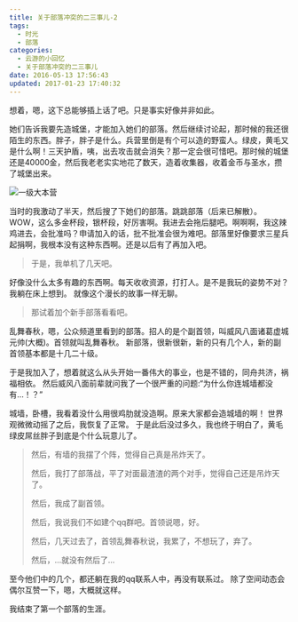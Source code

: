 ```yaml
---
title: 关于部落冲突的二三事儿-2
tags:
  - 时光
  - 部落
categories:
  - 云游的小回忆
  - 关于部落冲突的二三事儿
date: 2016-05-13 17:56:43
updated: 2017-01-23 17:40:32
---
```


想着，嗯，这下总能够插上话了吧。只是事实好像并非如此。

她们告诉我要先造城堡，才能加入她们的部落。然后继续讨论起，那时候的我还很陌生的东西。胖子，胖子是什么。兵营里倒是有个可以造的野蛮人。绿皮，黄毛又是什么啊！三天护盾，咦，出去攻击就会消失？那一定会很可惜吧。那时候的城堡还是40000金，然后我老老实实地花了数天，造着收集器，收着金币与圣水，攒了城堡出来。

<!--more-->

![一级大本营](/../../../images/clan/one-level-camp.jpg)

当时的我激动了半天，然后搜了下她们的部落。跳跳部落（后来已解散）。WOW，这么多金杯段，银杯段，好厉害啊。我进去会拖后腿吧。啊啊啊，我这辣鸡进去，会批准吗？申请加入的话，批不批准会很为难吧。部落里好像要求三星兵起捐啊，我根本没有这种东西啊。还是以后有了再加入吧。

> 于是，我单机了几天吧。

好像没什么太多有趣的东西啊。每天收收资源，打打人。是不是我玩的姿势不对？我躺在床上想到。
就像这个漫长的故事一样无聊。

> 那试着加个新手部落看看吧。

乱舞春秋，嗯，公众频道里看到的部落。招人的是个副首领，叫威风八面诸葛虚城元帅(大概)。首领就叫乱舞春秋。
新部落，很新很新，新的只有几个人，新的副首领基本都是十几二十级。

于是我加入了，想着就这么从头开始一番伟大的事业，也是不错的，同舟共济，祸福相依。
然后威风八面前辈就问我了一个很严重的问题:“为什么你连城墙都没有…！？”

城墙，卧槽，我看着没什么用很鸡肋就没造啊。原来大家都会造城墙的啊！
世界观微微动摇了之后，我恢复了正常。
于是此后没过多久，我也终于明白了，黄毛绿皮屌丝胖子到底是个什么玩意儿了。

> 然后，有墙的我摆了个阵，觉得自己真是吊炸天了。
>
> 然后，我打了部落战，平了对面最渣渣的两个对手，觉得自己还是吊炸天了。
>
> 然后，我成了副首领。
>
> 然后，我说我们不如建个qq群吧。首领说嗯，好。
>
> 然后，几天过去了，首领乱舞春秋说，我累了，不想玩了，弃了。
>
> 然后，…就没有然后了…

至今他们中的几个，都还躺在我的qq联系人中，再没有联系过。
除了空间动态会偶尔互赞一下，嗯，大概就这样。

我结束了第一个部落的生涯。